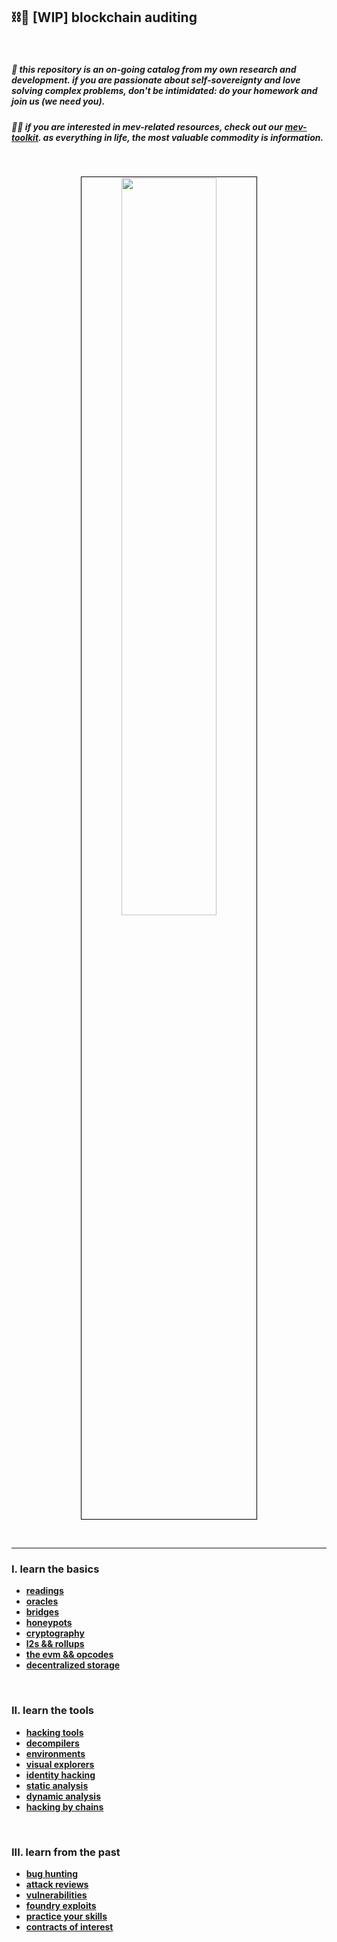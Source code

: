 ## ⛓🍕 [WIP] blockchain auditing

<br>


##### 👾 this repository is an *on-going* catalog from my own research and development. if you are passionate about self-sovereignty and love solving complex problems, don't be intimidated: do your homework and join us (we need you).

##### 🏴‍☠️ if you are interested in mev-related resources, check out our [mev-toolkit](https://github.com/go-outside-labs/mev-toolkit). as everything in life, the *most valuable commodity is information*. 




<br>

<p align="center">
<img src="https://github.com/go-outside-labs/blockchain-auditing/assets/138340846/d8aa9abb-1aba-43d1-8ed8-6e191e3229ff" width="55%" align="center" style="padding:1px;border:1px solid black;"/>
 </p>




<br>

---

### I. learn the basics

* **[readings](basic_knowledge)**
* **[oracles](basic_knowledge/oracles)**
* **[bridges](basic_knowledge/bridges)**
* **[honeypots](basic_knowledge/honeypots)**
* **[cryptography](basic_knowledge/cryptography)**
* **[l2s && rollups](basic_knowledge/l2_and_rollups)**
* **[the evm && opcodes](basic_knowledge/evm_and_opcodes)**
* **[decentralized storage](basic_knowledge/decentralized_storage)**


<br>

### II. learn the tools




* **[hacking tools](hacking_tools)**
* **[decompilers](hacking_tools/decompilers)**
* **[environments](hacking_tools/environments)**
* **[visual explorers](hacking_tools/visual_explorers)**
* **[identity hacking](hacking_tools/identity_tools)**
* **[static analysis](hacking_tools/static_analysis)**
* **[dynamic analysis](hacking_tools/dynamic_analysis)**
* **[hacking by chains](hacking_tools/hacking_by_chains)**




<br>

### III. learn from the past


* **[bug hunting](advanced_expert/bug_hunting)**
* **[attack reviews](advanced_expert/attack_reviews)**
* **[vulnerabilities](advanced_expert/vulnerabilities)**
* **[foundry exploits](advanced_expert/foundry_exploits)**
* **[practice your skills](advanced_expert/practice_your_skills/)**
* **[contracts of interest](advanced_expert/contracts_of_interest)**



<br>







